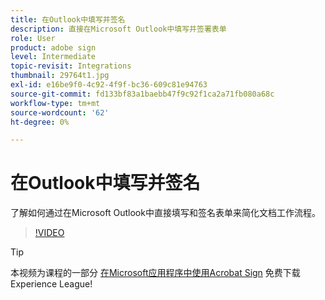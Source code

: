 ```yaml
---
title: 在Outlook中填写并签名
description: 直接在Microsoft Outlook中填写并签署表单
role: User
product: adobe sign
level: Intermediate
topic-revisit: Integrations
thumbnail: 29764t1.jpg
exl-id: e16be9f0-4c92-4f9f-bc36-609c81e94763
source-git-commit: fd133bf83a1baebb47f9c92f1ca2a71fb080a68c
workflow-type: tm+mt
source-wordcount: '62'
ht-degree: 0%

---
```


# 在Outlook中填写并签名

了解如何通过在Microsoft Outlook中直接填写和签名表单来简化文档工作流程。

>[!VIDEO](https://video.tv.adobe.com/v/344947?hidetitle=true)

>[!TIP]
>
>本视频为课程的一部分 [在Microsoft应用程序中使用Acrobat Sign](https://experienceleague.adobe.com/?recommended=Sign-U-1-2020.2) 免费下载Experience League!
